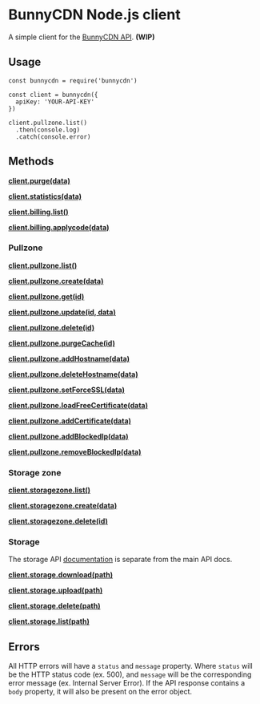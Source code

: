 # BunnyCDN Node.js client

A simple client for the [BunnyCDN API](https://bunnycdn.docs.apiary.io). **(WIP)**

## Usage

    const bunnycdn = require('bunnycdn')

    const client = bunnycdn({
      apiKey: 'YOUR-API-KEY'
    })

    client.pullzone.list()
      .then(console.log)
      .catch(console.error)

## Methods

**[client.purge(data)](https://bunnycdn.docs.apiary.io/#reference/0/apipurge/post-purge-cache)**

**[client.statistics(data)](https://bunnycdn.docs.apiary.io/#reference/0/apistatistics/get-statistics)**

**[client.billing.list()](https://bunnycdn.docs.apiary.io/#reference/0/apibilling/get-billing-summary)**

**[client.billing.applycode(data)](https://bunnycdn.docs.apiary.io/#reference/0/apibillingapplycode/get-apply-promo-code)**

### Pullzone

**[client.pullzone.list()](https://bunnycdn.docs.apiary.io/#reference/0/apipullzone/get-pull-zone-list)**

**[client.pullzone.create(data)](https://bunnycdn.docs.apiary.io/#reference/0/apipullzone/post-create-pull-zone)**

**[client.pullzone.get(id)](https://bunnycdn.docs.apiary.io/#reference/0/apipullzoneid/get-single-pull-zone)**

**[client.pullzone.update(id, data)](https://bunnycdn.docs.apiary.io/#reference/0/apipullzoneid/post-update-the-pull-zone)**

**[client.pullzone.delete(id)](https://bunnycdn.docs.apiary.io/#reference/0/apipullzoneid/delete-delete-the-pull-zone)**

**[client.pullzone.purgeCache(id)](https://bunnycdn.docs.apiary.io/#reference/0/apipullzoneidpurgecache/post-purge-pull-zone-cache)**

**[client.pullzone.addHostname(data)](https://bunnycdn.docs.apiary.io/#reference/0/apipullzoneaddhostname/post-add-custom-hostname)**

**[client.pullzone.deleteHostname(data)](https://bunnycdn.docs.apiary.io/#reference/0/apipullzonedeletehostname/delete-delete-custom-hostname)**

**[client.pullzone.setForceSSL(data)](https://bunnycdn.docs.apiary.io/#reference/0/apipullzonesetforcessl/post-set-the-force-ssl-setting)**

**[client.pullzone.loadFreeCertificate(data)](https://bunnycdn.docs.apiary.io/#reference/0/apipullzoneloadfreecertificate/get-load-free-certificate)**

**[client.pullzone.addCertificate(data)](https://bunnycdn.docs.apiary.io/#reference/0/apipullzoneaddcertificate/post-add-certificate)**

**[client.pullzone.addBlockedIp(data)](https://bunnycdn.docs.apiary.io/#reference/0/apipullzoneaddblockedip/post-add-blocked-ip)**

**[client.pullzone.removeBlockedIp(data)](https://bunnycdn.docs.apiary.io/#reference/0/apipullzoneremoveblockedip/post-remove-blocked-ip)**

### Storage zone

**[client.storagezone.list()](https://bunnycdn.docs.apiary.io/#reference/0/apistoragezone/get-storage-zone-list)**

**[client.storagezone.create(data)](https://bunnycdn.docs.apiary.io/#reference/0/apistoragezone/post-add-storage-zone)**

**[client.storagezone.delete(id)](https://bunnycdn.docs.apiary.io/#reference/0/apistoragezoneid/delete-delete-the-storage-zone)**

### Storage

The storage API [documentation](https://bunnycdnstorage.docs.apiary.io) is separate from the main API docs.

**[client.storage.download(path)](https://bunnycdnstorage.docs.apiary.io/#reference/0/storagezonenamepathfilename/get)**

**[client.storage.upload(path)](https://bunnycdnstorage.docs.apiary.io/#reference/0/storagezonenamepathfilename/put)**

**[client.storage.delete(path)](https://bunnycdnstorage.docs.apiary.io/#reference/0/storagezonenamepathfilename/delete)**

**[client.storage.list(path)](https://bunnycdnstorage.docs.apiary.io/#reference/0/storagezonenamepath/get)**

## Errors

All HTTP errors will have a `status` and `message` property. Where `status` will be the HTTP status code (ex. 500), and `message` will be the corresponding error message (ex. Internal Server Error). If the API response contains a `body` property, it will also be present on the error object.
